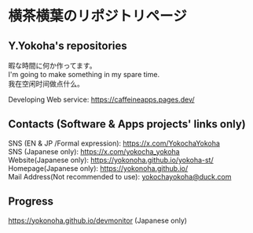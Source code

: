 # 横茶横葉のリポジトリページ  
## Y.Yokoha's repositories  


暇な時間に何か作ってます。  
I'm going to make something in my spare time.  
我在空闲时间做点什么。  

Developing Web service: https://caffeineapps.pages.dev/  

## Contacts (Software & Apps projects' links only)  
SNS (EN & JP /Formal expression): https://x.com/YokochaYokoha  
SNS (Japanese only): https://x.com/yokocha_yokoha  
Website(Japanese only): https://yokonoha.github.io/yokoha-st/  
Homepage(Japanese only): https://yokonoha.github.io/  
Mail Address(Not recommended to use): yokochayokoha@duck.com  
<!--
Hidden message by Y.Yokoha  
Illustration project has been separeated. This project is supposed to merge this mainstream project in 2027.  
SNS: https://x.com/ryokuyou_aoha  
(たまに覗いてみてくださいね! 我在学习绘画!)  
-->
## Progress  
https://yokonoha.github.io/devmonitor (Japanese only)  

<!---
yokonoha/yokonoha is a ✨ special ✨ repository because its `README.md` (this file) appears on your GitHub profile.
You can click the Preview link to take a look at your changes.
--->
